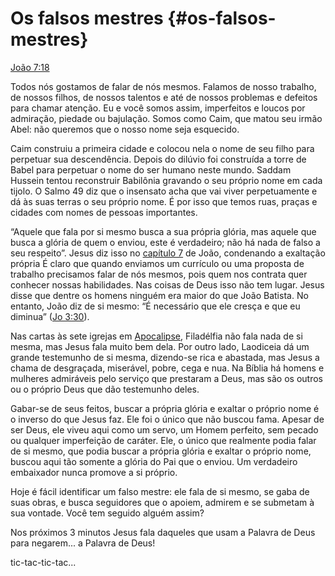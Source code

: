 # Os falsos mestres {#os-falsos-mestres}

[João 7:18](http://bibliaonline.com.br/acf/jo/7/18)

Todos nós gostamos de falar de nós mesmos. Falamos de nosso trabalho, de nossos filhos, de nossos talentos e até de nossos problemas e defeitos para chamar atenção. Eu e você somos assim, imperfeitos e loucos por admiração, piedade ou bajulação. Somos como Caim, que matou seu irmão Abel: não queremos que o nosso nome seja esquecido.

Caim construiu a primeira cidade e colocou nela o nome de seu filho para perpetuar sua descendência. Depois do dilúvio foi construída a torre de Babel para perpetuar o nome do ser humano neste mundo. Saddam Hussein tentou reconstruir Babilônia gravando o seu próprio nome em cada tijolo. O Salmo 49 diz que o insensato acha que vai viver perpetuamente e dá às suas terras o seu próprio nome. É por isso que temos ruas, praças e cidades com nomes de pessoas importantes.

“Aquele que fala por si mesmo busca a sua própria glória, mas aquele que busca a glória de quem o enviou, este é verdadeiro; não há nada de falso a seu respeito”. Jesus diz isso no [capítulo 7](http://bibliaonline.com.br/acf/jo/7) de João, condenando a exaltação própria É claro que quando enviamos um currículo ou uma proposta de trabalho precisamos falar de nós mesmos, pois quem nos contrata quer conhecer nossas habilidades. Nas coisas de Deus isso não tem lugar. Jesus disse que dentre os homens ninguém era maior do que João Batista. No entanto, João diz de si mesmo: “É necessário que ele cresça e que eu diminua” ([Jo 3:30](http://bibliaonline.com.br/acf/jo/3/30)).

Nas cartas às sete igrejas em [Apocalipse](http://bibliaonline.com.br/acf/ap/1+), Filadélfia não fala nada de si mesma, mas Jesus fala muito bem dela. Por outro lado, Laodiceia dá um grande testemunho de si mesma, dizendo-se rica e abastada, mas Jesus a chama de desgraçada, miserável, pobre, cega e nua. Na Bíblia há homens e mulheres admiráveis pelo serviço que prestaram a Deus, mas são os outros ou o próprio Deus que dão testemunho deles.

Gabar-se de seus feitos, buscar a própria glória e exaltar o próprio nome é o inverso do que Jesus faz. Ele foi o único que não buscou fama. Apesar de ser Deus, ele viveu aqui como um servo, um Homem perfeito, sem pecado ou qualquer imperfeição de caráter. Ele, o único que realmente podia falar de si mesmo, que podia buscar a própria glória e exaltar o próprio nome, buscou aqui tão somente a glória do Pai que o enviou. Um verdadeiro embaixador nunca promove a si próprio.

Hoje é fácil identificar um falso mestre: ele fala de si mesmo, se gaba de suas obras, e busca seguidores que o apoiem, admirem e se submetam à sua vontade. Você tem seguido alguém assim?

Nos próximos 3 minutos Jesus fala daqueles que usam a Palavra de Deus para negarem... a Palavra de Deus!

tic-tac-tic-tac...